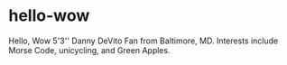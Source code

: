 # hello-wow
Hello, Wow
5'3'' Danny DeVito Fan from Baltimore, MD. Interests include Morse Code, unicycling, and Green Apples.  
